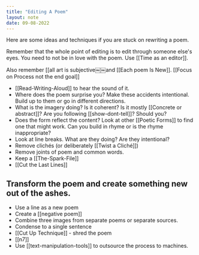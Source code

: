 ```yaml
---
title: "Editing A Poem"
layout: note
date: 09-08-2022
---
```


Here are some ideas and techniques if you are stuck on rewriting a poem.

Remember that the whole point of editing is to edit through someone else's eyes. You need to not be in love with the poem.  Use [[Time as an editor]].  

Also remember [[all art is subjective￼￼and [[Each poem Is New]]. [[Focus on Process not the end goal]]

-   [[Read-Writing-Aloud]] to hear the sound of it.
-   Where does the poem surprise you? Make these accidents intentional. Build up to them or go in different directions.
-   What is the imagery doing? Is it coherent? Is it mostly [[Concrete or abstract]]? Are you following [[show-dont-tell]]? Should you?
-   Does the form reflect the content? Look at other [[Poetic Forms]] to find one that might work. Can you build in rhyme or is the rhyme inappropriate?
-   Look at line breaks. What are they doing? Are they intentional?
-   Remove clichés (or deliberately [[Twist a Cliché]])
-   Remove joints of poem and common words.
-   Keep a [[The-Spark-File]]
-   [[Cut the Last Lines]]

## Transform the poem and create something new out of the ashes.

-   Use a line as a new poem
-   Create a [[negative poem]]
-   Combine three images from separate poems or separate sources.
-   Condense to a single sentence
-   [[Cut Up Technique]] - shred the poem
-   [[n7]]
-   Use [[text-manipulation-tools]] to outsource the process to machines.



